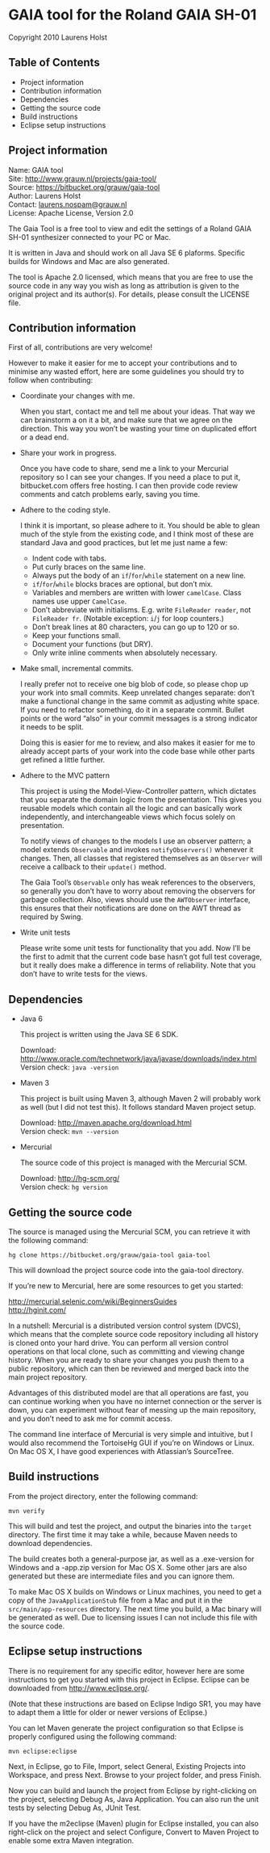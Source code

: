 GAIA tool for the Roland GAIA SH-01
===================================

Copyright 2010 Laurens Holst

Table of Contents
-----------------

- Project information
- Contribution information
- Dependencies
- Getting the source code
- Build instructions
- Eclipse setup instructions


Project information
-------------------

Name: GAIA tool  
Site: <http://www.grauw.nl/projects/gaia-tool/>  
Source: <https://bitbucket.org/grauw/gaia-tool>  
Author: Laurens Holst  
Contact: <laurens.nospam@grauw.nl>  
License: Apache License, Version 2.0

The Gaia Tool is a free tool to view and edit the settings of a Roland GAIA
SH-01 synthesizer connected to your PC or Mac.

It is written in Java and should work on all Java SE 6 plaforms. Specific
builds for Windows and Mac are also generated.

The tool is Apache 2.0 licensed, which means that you are free to use the source
code in any way you wish as long as attribution is given to the original project
and its author(s). For details, please consult the LICENSE file.


Contribution information
------------------------

First of all, contributions are very welcome!

However to make it easier for me to accept your contributions and to minimise
any wasted effort, here are some guidelines you should try to follow when
contributing:

  * Coordinate your changes with me.
    
    When you start, contact me and tell me about your ideas. That way we can
    brainstorm a on it a bit, and make sure that we agree on the direction.
    This way you won’t be wasting your time on duplicated effort or a dead end.

  * Share your work in progress.
    
    Once you have code to share, send me a link to your Mercurial repository so
    I can see your changes. If you need a place to put it, bitbucket.com offers
    free hosting. I can then provide code review comments and catch problems
    early, saving you time.

  * Adhere to the coding style.

    I think it is important, so please adhere to it. You should be able to glean
    much of the style from the existing code, and I think most of these are
    standard Java and good practices, but let me just name a few:
    
      - Indent code with tabs.
      - Put curly braces on the same line.
      - Always put the body of an `if`/`for`/`while` statement on a new line.
      - `if`/`for`/`while` blocks braces are optional, but don’t mix.
      - Variables and members are written with lower `camelCase`. Class names
        use upper `CamelCase`.
      - Don’t abbreviate with initialisms. E.g. write `FileReader reader`, not
        `FileReader fr`. (Notable exception: `i`/`j` for loop counters.)
      - Don’t break lines at 80 characters, you can go up to 120 or so.
      - Keep your functions small.
      - Document your functions (but DRY).
      - Only write inline comments when absolutely necessary.

  * Make small, incremental commits.
    
    I really prefer not to receive one big blob of code, so please chop up your
    work into small commits. Keep unrelated changes separate: don’t make a
    functional change in the same commit as adjusting white space. If you need
    to refactor something, do it in a separate commit. Bullet points or the word
    “also” in your commit messages is a strong indicator it needs to be split.
    
    Doing this is easier for me to review, and also makes it easier for me to
    already accept parts of your work into the code base while other parts get
    refined a little further.

  * Adhere to the MVC pattern
    
    This project is using the Model-View-Controller pattern, which dictates that
    you separate the domain logic from the presentation. This gives you reusable
    models which contain all the logic and can basically work independently, and
    interchangeable views which focus solely on presentation.
    
    To notify views of changes to the models I use an observer pattern; a model
    extends `Observable` and invokes `notifyObservers()` whenever it changes.
    Then, all classes that registered themselves as an `Observer` will receive a
    callback to their `update()` method.
    
    The Gaia Tool’s `Observable` only has weak references to the observers, so
    generally you don’t have to worry about removing the observers for garbage
    collection. Also, views should use the `AWTObserver` interface, this ensures
    that their notifications are done on the AWT thread as required by Swing.

* Write unit tests
    
    Please write some unit tests for functionality that you add. Now I’ll be the
    first to admit that the current code base hasn’t got full test coverage, but
    it really does make a difference in terms of reliability. Note that you
    don’t have to write tests for the views.


Dependencies
------------

  * Java 6
    
    This project is written using the Java SE 6 SDK.
    
    Download: <http://www.oracle.com/technetwork/java/javase/downloads/index.html>  
    Version check: `java -version`

  * Maven 3
    
    This project is built using Maven 3, although Maven 2 will probably work as
    well (but I did not test this). It follows standard Maven project setup.
    
    Download: <http://maven.apache.org/download.html>  
    Version check: `mvn --version`

  * Mercurial
    
    The source code of this project is managed with the Mercurial SCM.
    
    Download: <http://hg-scm.org/>  
    Version check: `hg version`


Getting the source code
-----------------------

The source is managed using the Mercurial SCM, you can retrieve it with the
following command:

    hg clone https://bitbucket.org/grauw/gaia-tool gaia-tool

This will download the project source code into the gaia-tool directory.

If you’re new to Mercurial, here are some resources to get you started:

  <http://mercurial.selenic.com/wiki/BeginnersGuides>  
  <http://hginit.com/>

In a nutshell: Mercurial is a distributed version control system (DVCS), which
means that the complete source code repository including all history is cloned
onto your hard drive. You can perform all version control operations on that
local clone, such as committing and viewing change history. When you are ready
to share your changes you push them to a public repository, which can then be
reviewed and merged back into the main project repository.

Advantages of this distributed model are that all operations are fast, you can
continue working when you have no internet connection or the server is down, you
can experiment without fear of messing up the main repository, and you don’t
need to ask me for commit access.

The command line interface of Mercurial is very simple and intuitive, but I
would also recommend the TortoiseHg GUI if you’re on Windows or Linux. On
Mac OS X, I have good experiences with Atlassian’s SourceTree.


Build instructions
------------------

From the project directory, enter the following command:

    mvn verify

This will build and test the project, and output the binaries into the `target`
directory. The first time it may take a while, because Maven needs to download
dependencies.

The build creates both a general-purpose jar, as well as a .exe-version for
Windows and a -app.zip version for Mac OS X. Some other jars are also generated
but these are intermediate files and you can ignore them.

To make Mac OS X builds on Windows or Linux machines, you need to get a copy of
the `JavaApplicationStub` file from a Mac and put it in the
`src/main/app-resources` directory. The next time you build, a Mac binary will
be generated as well. Due to licensing issues I can not include this file with
the source code.


Eclipse setup instructions
--------------------------

There is no requirement for any specific editor, however here are some
instructions to get you started with this project in Eclipse. Eclipse can be
downloaded from <http://www.eclipse.org/>.

(Note that these instructions are based on Eclipse Indigo SR1, you may have to
adapt them a little for older or newer versions of Eclipse.)

You can let Maven generate the project configuration so that Eclipse is
properly configured using the following command:

    mvn eclipse:eclipse

Next, in Eclipse, go to File, Import, select General, Existing Projects into
Workspace, and press Next. Browse to your project folder, and press Finish.

Now you can build and launch the project from Eclipse by right-clicking on
the project, selecting Debug As, Java Application. You can also run the
unit tests by selecting Debug As, JUnit Test.

If you have the m2eclipse (Maven) plugin for Eclipse installed, you can also
right-click on the project and select Configure, Convert to Maven Project
to enable some extra Maven integration.
